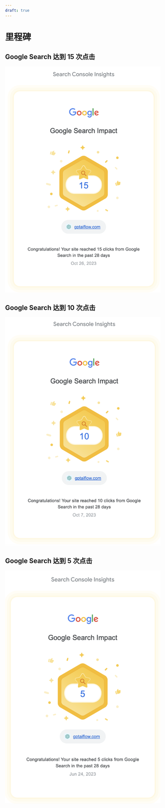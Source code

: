 ```yaml
---
draft: true
---
```


# 里程碑

## Google Search 达到 15 次点击

![](./img/2023-10-28-img-1-gpt-ai-flow-reached-15-click.png)

## Google Search 达到 10 次点击

![](./img/2023-10-07-gpt-ai-flow-reached-10-clicks.png)

## Google Search 达到 5 次点击

![](./img/2023-06-24-gpt-ai-flow-reached-5-clicks.png)
